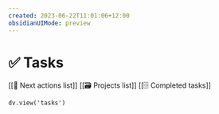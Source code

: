 ```yaml
---
created: 2023-06-22T11:01:06+12:00
obsidianUIMode: preview
---
```

# ✅ Tasks

[[📝 Next actions list]]
[[🗃️ Projects list]]
[[🗄️ Completed tasks]]

```dataviewjs
dv.view('tasks')
```
